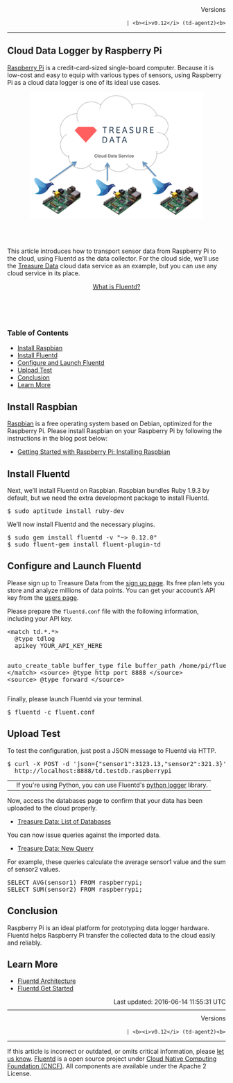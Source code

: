 <article>
<div style="text-align:right">
<div style="text-align:right">
Versions 
  

  

  
    
    | <b><i>v0.12</i> (td-agent2)<b>
</b></b>
</div>
</div>
<hr size="1" style="margin-top: 10px; margin-bottom: 10px; color: rgba(0, 0, 0, .15);"/>
<hgroup>
<h1>Cloud Data Logger by Raspberry Pi</h1>
</hgroup>
<p><a href="http://www.raspberrypi.org/">Raspberry Pi</a> is a credit-card-sized single-board computer. Because it is low-cost and easy to equip with various types of sensors, using Raspberry Pi as a cloud data logger is one of its ideal use cases.</p>
<center>
<img src="/images/raspberry-pi-cloud-data-logger.png" width="400px"/>
</center>
<p><br/><br/></p>
<p>This article introduces how to transport sensor data from Raspberry Pi to the cloud, using Fluentd as the data collector. For the cloud side, we’ll use the <a href="http://www.fluentd.org/treasuredata">Treasure Data</a> cloud data service as an example, but you can use any cloud service in its place.</p>
<center>
<div class="btn-look" style="width: 300px;">
<a href="/articles/architecture">What is Fluentd?</a>
</div>
</center>
<p><br/>
<br/>
<br/></p>
<a name="install-raspbian"></a>
<section id="table-of-contents"><h3>Table of Contents</h3>
<ul id="toc">
<li class="toc-item"><a href="#install-raspbian">Install Raspbian</a></li>
<li class="toc-item"><a href="#install-fluentd">Install Fluentd</a></li>
<li class="toc-item"><a href="#configure-and-launch-fluentd">Configure and Launch Fluentd</a></li>
<li class="toc-item"><a href="#upload-test">Upload Test</a></li>
<li class="toc-item"><a href="#conclusion">Conclusion</a></li>
<li class="toc-item"><a href="#learn-more">Learn More</a></li>
</ul>
</section>
<h2>Install Raspbian</h2>
<p><a href="http://www.raspbian.org/">Raspbian</a> is a free operating system based on Debian, optimized for the Raspberry Pi. Please install Raspbian on your Raspberry Pi by following the instructions in the blog post below:</p>
<ul>
<li><a href="http://www.andrewmunsell.com/blog/getting-started-raspberry-pi-install-raspbian">Getting Started with Raspberry Pi: Installing Raspbian</a></li>
</ul>
<a name="install-fluentd"></a><h2>Install Fluentd</h2>
<p>Next, we’ll install Fluentd on Raspbian. Raspbian bundles Ruby 1.9.3 by default, but we need the extra development package to install Fluentd.</p>
<pre class="CodeRay"><span class="comment">$</span><span class="function"> sudo aptitude install ruby-dev
</span></pre>
<p>We’ll now install Fluentd and the necessary plugins.</p>
<pre class="CodeRay"><span class="comment">$</span><span class="function"> sudo gem install fluentd -v "~&gt; 0.12.0"
</span><span class="comment">$</span><span class="function"> sudo fluent-gem install fluent-plugin-td
</span></pre>
<a name="configure-and-launch-fluentd"></a><h2>Configure and Launch Fluentd</h2>
<p>Please sign up to Treasure Data from the <a href="https://console.treasuredata.com/users/sign_up">sign up page</a>. Its free plan lets you store and analyze millions of data points. You can get your account’s API key from the <a href="https://console.treasuredata.com/users/current">users page</a>.</p>
<p>Please prepare the <code>fluentd.conf</code> file with the following information, including your API key.</p>
<pre class="CodeRay">&lt;match td.*.*&gt;
  @type tdlog
  apikey YOUR_API_KEY_HERE

  auto_create_table
  buffer_type file
  buffer_path /home/pi/fluentd/td
&lt;/match&gt;
&lt;source&gt;
  @type http
  port 8888
&lt;/source&gt;
&lt;source&gt;
  @type forward
&lt;/source&gt;
</pre>
<p>Finally, please launch Fluentd via your terminal.</p>
<pre class="CodeRay"><span class="comment">$</span><span class="function"> fluentd -c fluent.conf
</span></pre>
<a name="upload-test"></a><h2>Upload Test</h2>
<p>To test the configuration, just post a JSON message to Fluentd via HTTP.</p>
<pre class="CodeRay"><span class="comment">$</span><span class="function"> curl -X POST -d 'json={"sensor1":3123.13,"sensor2":321.3}' \
</span><span class="function">  http://localhost:8888/td.testdb.raspberrypi
</span></pre>
<table class="note">
<td class="icon"></td>
<td class="content">If you're using Python, you can use Fluentd's <a href="python">python logger</a> library.</td>
</table>
<p>Now, access the databases page to confirm that your data has been uploaded to the cloud properly.</p>
<ul>
<li><a href="https://console.treasuredata.com/databases">Treasure Data: List of Databases</a></li>
</ul>
<p>You can now issue queries against the imported data.</p>
<ul>
<li><a href="https://console.treasuredata.com/query_forms/new">Treasure Data: New Query</a></li>
</ul>
<p>For example, these queries calculate the average sensor1 value and the sum of sensor2 values.</p>
<pre class="CodeRay"><span class="class">SELECT</span> <span class="predefined">AVG</span>(sensor1) <span class="keyword">FROM</span> raspberrypi;
<span class="class">SELECT</span> <span class="predefined">SUM</span>(sensor2) <span class="keyword">FROM</span> raspberrypi;
</pre>
<a name="conclusion"></a><h2>Conclusion</h2>
<p>Raspberry Pi is an ideal platform for prototyping data logger hardware. Fluentd helps Raspberry Pi transfer the collected data to the cloud easily and reliably.</p>
<a name="learn-more"></a><h2>Learn More</h2>
<ul>
<li><a href="architecture">Fluentd Architecture</a></li>
<li><a href="quickstart">Fluentd Get Started</a></li>
</ul>
<div style="text-align:right">
  Last updated: 2016-06-14 11:55:31 UTC
  </div>
<hr size="1" style="margin-top: 10px; margin-bottom: 10px; color: rgba(0, 0, 0, .15);"/>
<div style="text-align:right">
Versions 
  

  

  
    
    | <b><i>v0.12</i> (td-agent2)<b>
</b></b>
</div>
<hr size="1" style="margin-top: 10px; margin-bottom: 10px; color: rgba(0, 0, 0, .15);"/>
<p>
    If this article is incorrect or outdated, or omits critical information, please <a href="https://github.com/fluent/fluentd-docs/issues?state=open">let us know</a>. <a href="http://www.fluentd.org/">Fluentd</a> is a  open source project under <a href="https://cncf.io/">Cloud Native Computing Foundation (CNCF)</a>. All components are available under the Apache 2 License.
  </p>
</article>